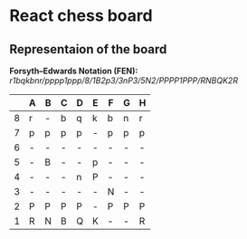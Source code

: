 # React chess board

## Representaion of the board

**Forsyth–Edwards Notation (FEN):**
*r1bqkbnr/pppp1ppp/8/1B2p3/3nP3/5N2/PPPP1PPP/RNBQK2R*

|   | A | B | C | D | E | F | G | H |
| - | - | - | - | - | - | - | - | - |
| 8 | r | - | b | q | k | b | n | r |
| 7 | p | p | p | p | - | p | p | p |
| 6 | - | - | - | - | - | - | - | - |
| 5 | - | B | - | - | p | - | - | - |
| 4 | - | - | - | n | P | - | - | - |
| 3 | - | - | - | - | - | N | - | - |
| 2 | P | P | P | P | - | P | P | P |
| 1 | R | N | B | Q | K | - | - | R |